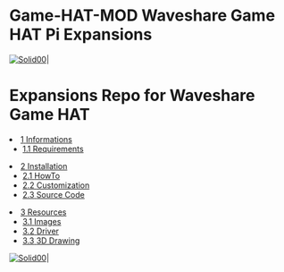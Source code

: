 # Game-HAT-MOD Waveshare Game HAT Pi Expansions
[![Solid00](https://gamehat.de/wp-content/uploads/sites/3/2018/10/cropped-Game-Hat-Schmal.png)](https://github.com/D3vD3m0n/)| 
# Expansions Repo for Waveshare Game HAT


<li class="toclevel-1 tocsection-1"><a href="https://www.waveshare.com/w/upload/2/22/Game_HAT_user_manual_en.pdf"><span class="tocnumber1">1</span> <span class="toctext1">Informations</span></a>
<ul>
<li class="toclevel-2 tocsection-2"><a href="https://drive.google.com/file/d/1CtcWXs89OkOf4OTTXDAcCgyPLG5MR2AU/view"><span class="tocnumber">1.1</span> <span class="toctext">Requirements</span></a></li>
</ul>
</li>

<li class="toclevel-1 tocsection-3"><a href="https://www.waveshare.com/w/upload/2/22/Game_HAT_user_manual_en.pdf"><span class="tocnumber">2</span> <span class="toctext">Installation</span></a>
<ul>
<li class="toclevel-2 tocsection-4"><a href="https://drive.google.com/file/d/1CtcWXs89OkOf4OTTXDAcCgyPLG5MR2AU/view"><span class="tocnumber">2.1</span> <span class="toctext">HowTo</span></a></li>
<li class="toclevel-2 tocsection-5"><a href="https://www.waveshare.com/w/upload/b/b4/Game-HAT-180720.tar.gz"><span class="tocnumber">2.2</span> <span class="toctext">Customization</span></a></li>
<li class="toclevel-2 tocsection-6"><a href="https://www.waveshare.com/w/upload/9/90/Game-hat-3D-drawing.7z"><span class="tocnumber">2.3</span> <span class="toctext">Source Code</span></a></li>
</ul>
</li>

<li class="toclevel-1 tocsection-3"><a href="https://www.waveshare.com/w/upload/2/22/Game_HAT_user_manual_en.pdf"><span class="tocnumber">3</span> <span class="toctext">Resources</span></a>
<ul>
<li class="toclevel-2 tocsection-4"><a href="https://drive.google.com/file/d/1CtcWXs89OkOf4OTTXDAcCgyPLG5MR2AU/view"><span class="tocnumber">3.1</span> <span class="toctext">Images</span></a></li>
<li class="toclevel-2 tocsection-5"><a href="https://www.waveshare.com/w/upload/b/b4/Game-HAT-180720.tar.gz"><span class="tocnumber">3.2</span> <span class="toctext">Driver</span></a></li>
<li class="toclevel-2 tocsection-6"><a href="https://www.waveshare.com/w/upload/9/90/Game-hat-3D-drawing.7z"><span class="tocnumber">3.3</span> <span class="toctext">3D Drawing</span></a></li>
</ul>
</li>




[![Solid00](https://raspberry-valley.azurewebsites.net/img/raspibanner.jpg)](https://github.com/D3vD3m0n/)| 